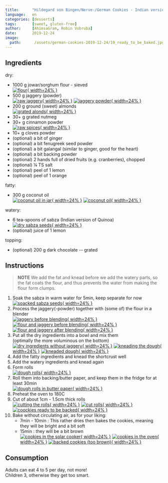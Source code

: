 ```yaml
---
title:      "Hildegard von Bingen/Nerve-/German Cookies - Indian version"
language:   en
categories: [desserts]
tags:       [sweet, gluten-free]
author:     [AhimsaGram, Robin Vobruba]
date:       2019-12-24
image:
  path:      /assets/german-cookies-2019-12-24/19_ready_to_be_baked.jpg
---
```


<!--
SPDX-FileCopyrightText: 2020-2022 Robin Vobruba <hoijui.quaero@gmail.com>

SPDX-License-Identifier: CC0-1.0
-->

## Ingredients

dry:

- 1000 g jowar/sorghum flour - sieved\
  [![flour](assets/german-cookies-2019-12-24/00_flour.jpg){ width=24% }](assets/german-cookies-2019-12-24/00_flour.jpg)
- 500 g jaggery (powder)\
  [![raw jaggery](assets/german-cookies-2019-12-24/07_jaggery_raw.jpg){ width=24% }](assets/german-cookies-2019-12-24/07_jaggery_raw.jpg)
  [![jaggery powder](assets/german-cookies-2019-12-24/08_jaggery_powder.jpg){ width=24% }](assets/german-cookies-2019-12-24/08_jaggery_powder.jpg)
- 200 g ground (sweet) almonds\
  [![grated alonds](assets/german-cookies-2019-12-24/02_almonds.jpg){ width=24% }](assets/german-cookies-2019-12-24/02_almonds.jpg)
- 30+ g grated nutmeg
- 30+ g cinnamon powder\
  [![raw spices](assets/german-cookies-2019-12-24/03_spices_raw.jpg){ width=24% }](assets/german-cookies-2019-12-24/03_spices_raw.jpg)
- 10+ g cloves powder
- (optional) a bit of ginger
- (optional) a bit fenugreek seed powder
- (optional) a bit galangal (similar to ginger, good for the heart)
- (optional) a bit backing powder
- (optional) 2 hands full of dried fruits (e.g. cranberries), chopped
- (optional) ¼ TS salt
- (optional) peel of 1 lemon
- (optional) peel of 1 orange

fatty:

- 300 g coconut oil\
  [![coconut oil in jar](assets/german-cookies-2019-12-24/01_coconutOil.jpg){ width=24% }](assets/german-cookies-2019-12-24/01_coconutOil.jpg)
  [![coconut oil](assets/german-cookies-2019-12-24/06_coconutOil_raw.jpg){ width=24% }](assets/german-cookies-2019-12-24/06_coconutOil_raw.jpg)

watery:

- 6 tea-spoons of sabza (Indian version of Quinoa)\
  [![dry sabza seeds](assets/german-cookies-2019-12-24/04_sabza_dry.jpg){ width=24% }](assets/german-cookies-2019-12-24/04_sabza_dry.jpg)
- (optional) juice of 1 lemon

topping:

- (optional) 200 g dark chocolate -- grated


## Instructions

> **NOTE** We add the fat and knead before we add the watery parts,
> so the fat coats the flour, and thus prevents the water
> from making the flour form clumps.

1. Soak the sabza in warm water for 5min, keep separate for now\
   [![soacked sabza seeds](assets/german-cookies-2019-12-24/05_sabza_soaked.jpg){ width=24% }](assets/german-cookies-2019-12-24/05_sabza_soaked.jpg)
1. Process the jaggery(-powder) together with (some of) the flour in a blender\
  [![jaggery before blending](assets/german-cookies-2019-12-24/09_before_blending_jaggery.jpg){ width=24% }](assets/german-cookies-2019-12-24/09_before_blending_jaggery.jpg)
  [![flour and jaggery before blending](assets/german-cookies-2019-12-24/11_flour_and_jaggery_before_blending.jpg){ width=24% }](assets/german-cookies-2019-12-24/11_flour_and_jaggery_before_blending.jpg)
  [![flour and jaggery after blending](assets/german-cookies-2019-12-24/12_flour_and_jaggery_after_blending.jpg){ width=24% }](assets/german-cookies-2019-12-24/12_flour_and_jaggery_after_blending.jpg)
1. Put all the dry ingredients into a bowl and mix them\
   (optimally the more voluminous on the bottom)\
  [![dry ingredients without jaggery](assets/german-cookies-2019-12-24/10_dry_without_jaggery.jpg){ width=24% }](assets/german-cookies-2019-12-24/10_dry_without_jaggery.jpg)
  [![kneading the dough](assets/german-cookies-2019-12-24/13_kneading_the_dough.jpg){ width=24% }](assets/german-cookies-2019-12-24/13_kneading_the_dough.jpg)
  [![kneaded dough](assets/german-cookies-2019-12-24/14_kneaded_dough_before_watery.jpg){ width=24% }](assets/german-cookies-2019-12-24/14_kneaded_dough_before_watery.jpg)
1. Add the fatty ingredients and knead the shortcrust well
1. Add the watery ingredients and knead again
1. Form rolls\
  [![dough rolls](assets/german-cookies-2019-12-24/15_rolls.jpg){ width=24% }](assets/german-cookies-2019-12-24/15_rolls.jpg)
1. Roll them into backing/butter paper, and keep them in the fridge for at least 30min\
  [![dough rolls in butter paper](assets/german-cookies-2019-12-24/16_rolls_in_paper.jpg){ width=24% }](assets/german-cookies-2019-12-24/16_rolls_in_paper.jpg)
1. Preheat the oven to 180C
1. Cut of about 1cm - 1.5cm thick rolls\
  [![cutting the rolls](assets/german-cookies-2019-12-24/17_cutting_rolls.jpg){ width=24% }](assets/german-cookies-2019-12-24/17_cutting_rolls.jpg)
  [![cut rolls](assets/german-cookies-2019-12-24/18_cut_rolls.jpg){ width=24% }](assets/german-cookies-2019-12-24/18_cut_rolls.jpg)
  [![coockies ready to be backed](assets/german-cookies-2019-12-24/19_ready_to_be_baked.jpg){ width=24% }](assets/german-cookies-2019-12-24/19_ready_to_be_baked.jpg)
1. Bake without circulating air, as for your liking:
	- 7min - 10min : This rather dries then bakes the cookies, meaning they will be bright and a bit soft
	- 15min : they will be a bit brown\
  [![cookies in the solar cooker](assets/german-cookies-2019-12-24/20_solarCooker_5.jpg){ width=24% }](assets/german-cookies-2019-12-24/20_solarCooker_5.jpg)
  [![cookies in the oven](assets/german-cookies-2019-12-24/21_baking_in_oven.jpg){ width=24% }](assets/german-cookies-2019-12-24/21_baking_in_oven.jpg)
  [![backed cookies (too brown)](assets/german-cookies-2019-12-24/22_baked_too_much.jpg){ width=24% }](assets/german-cookies-2019-12-24/22_baked_too_much.jpg)

## Consumption

Adults can eat 4 to 5 per day, not more!\
Children 3, otherwise they get too smart.
